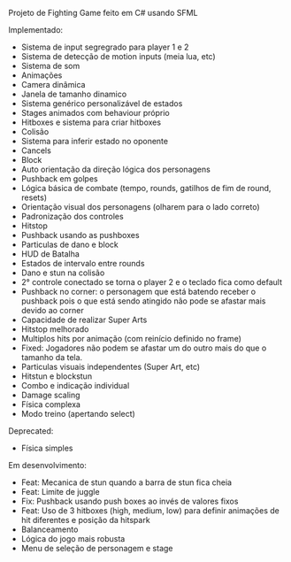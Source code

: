 Projeto de Fighting Game feito em C# usando SFML 

Implementado:
- Sistema de input segregrado para player 1 e 2
- Sistema de detecção de motion inputs (meia lua, etc)
- Sistema de som
- Animações
- Camera dinâmica
- Janela de tamanho dinamico
- Sistema genérico personalizável de estados
- Stages animados com behaviour próprio
- Hitboxes e sistema para criar hitboxes
- Colisão
- Sistema para inferir estado no oponente
- Cancels
- Block
- Auto orientação da direção lógica dos personagens
- Pushback em golpes
- Lógica básica de combate (tempo, rounds, gatilhos de fim de round, resets)
- Orientação visual dos personagens (olharem para o lado correto)
- Padronização dos controles
- Hitstop
- Pushback usando as pushboxes
- Particulas de dano e block
- HUD de Batalha
- Estados de intervalo entre rounds
- Dano e stun na colisão
- 2° controle conectado se torna o player 2 e o teclado fica como default
- Pushback no corner: o personagem que está batendo receber o pushback pois o que está sendo atingido não pode se afastar mais devido ao corner
- Capacidade de realizar Super Arts
- Hitstop melhorado
- Multiplos hits por animação (com reinício definido no frame)
- Fixed: Jogadores não podem se afastar um do outro mais do que o tamanho da tela.
- Particulas visuais independentes (Super Art, etc)
- Hitstun e blockstun
- Combo e indicação individual
- Damage scaling
- Física complexa
- Modo treino (apertando select)

Deprecated:
- Física simples

Em desenvolvimento:
- Feat: Mecanica de stun quando a barra de stun fica cheia
- Feat: Limite de juggle
- Fix: Pushback usando push boxes ao invés de valores fixos
- Feat: Uso de 3 hitboxes (high, medium, low) para definir animações de hit diferentes e posição da hitspark
- Balanceamento
- Lógica do jogo mais robusta
- Menu de seleção de personagem e stage

